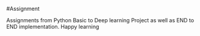 #Assignment

Assignments from Python Basic to Deep learning Project as well as END to END implementation.
Happy learning

